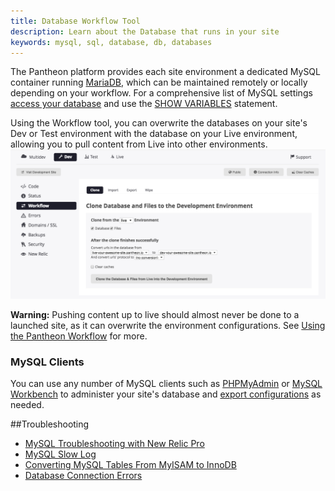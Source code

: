 ```yaml
---
title: Database Workflow Tool
description: Learn about the Database that runs in your site
keywords: mysql, sql, database, db, databases
---
```

The Pantheon platform provides each site environment a dedicated MySQL container running [MariaDB](http://en.wikipedia.org/wiki/MariaDB), which can be maintained remotely or locally depending on your workflow. For a comprehensive list of MySQL settings [access your database](/docs/articles/local/accessing-mysql-databases/#database-connection-information) and use the [SHOW VARIABLES](http://dev.mysql.com/doc/refman/5.0/en/show-variables.html) statement.

Using the Workflow tool, you can overwrite the databases on your site's Dev or Test environment with the database on your Live environment, allowing you to pull content from Live into other environments.
![Workflow Tool](/source/docs/assets/images/interface-workflow-tool.png)

<div class="alert alert-danger"><strong>Warning:</strong> Pushing content up to live should almost never be done to a launched site, as it can overwrite the environment configurations. See <a href="https://pantheon.io/docs/articles/sites/code/using-the-pantheon-workflow/">Using the Pantheon Workflow</a> for more.</div>

### MySQL Clients
You can use any number of MySQL clients such as [PHPMyAdmin](/docs/articles/local/using-phpmyadmin-to-locally-administer-a-database/) or [MySQL Workbench](/docs/articles/local/using-mysql-workbench-to-access-a-database/) to  administer your site's database
and [export configurations](/docs/articles/sites/code/using-the-pantheon-workflow/#exporting-configuration) as needed.


##Troubleshooting
- [MySQL Troubleshooting with New Relic Pro](/docs/articles/sites/newrelic/mysql-troubleshooting-with-new-relic-pro/)
- [MySQL Slow Log](/docs/articles/sites/database/mysql-slow-log/)
- [Converting MySQL Tables From MyISAM to InnoDB](/docs/articles/sites/database/myisam-to-innodb/)
- [Database Connection Errors](/docs/articles/sites/database/database-connection-errors/)
